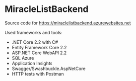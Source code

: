 # MiracleListBackend
Source code for https://miraclelistbackend.azurewebsites.net

Used frameworks and tools:
- .NET Core 2.2	with C# 				
- Entity Framework Core 2.2			
- ASP.NET Core WebAPI 2.2
- SQL Azure
- Application Insights
- Swagger/Swashbuckle.AspNetCore		
- HTTP tests with Postman